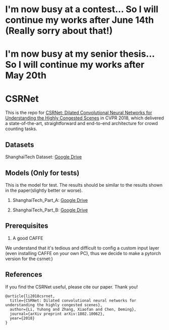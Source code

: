 # I'm now busy at a contest... So I will continue my works after June 14th (Really sorry about that!)
# I'm now busy at my senior thesis... So I will continue my works after May 20th
# CSRNet
This is the repo for [CSRNet: Dilated Convolutional Neural Networks for Understanding the Highly Congested Scenes](https://arxiv.org/abs/1802.10062) in CVPR 2018, which delivered a state-of-the-art, straightforward and end-to-end architecture for crowd counting tasks.
## Datasets
ShanghaiTech Dataset: [Google Drive](https://drive.google.com/open?id=16dhJn7k4FWVwByRsQAEpl9lwjuV03jVI)

## Models (Only for tests)

This is the model for test. The results should be similar to the results shown in the paper(slightly better or worse).

1) ShanghaiTech_Part_A: [Google Drive](https://drive.google.com/open?id=1odZ3B_ZDSepPcVFO_TfGUIrpF2DF7SwY)

2) ShanghaiTech_Part_B: [Google Drive](https://drive.google.com/open?id=1NOpn0ztlye85vrHR2TMwOI2Qu_S8zANj)

## Prerequisites

1) A good CAFFE

We understand that it's tedious and difficult to config a custom input layer (even installing CAFFE on your own PC), thus we decide to make a pytorch version for the csrnet:)

## References

If you find the CSRNet useful, please cite our paper. Thank you!

```
@article{li2018csrnet,
  title={CSRNet: Dilated convolutional neural networks for understanding the highly congested scenes},
  author={Li, Yuhong and Zhang, Xiaofan and Chen, Deming},
  journal={arXiv preprint arXiv:1802.10062},
  year={2018}
}
```
